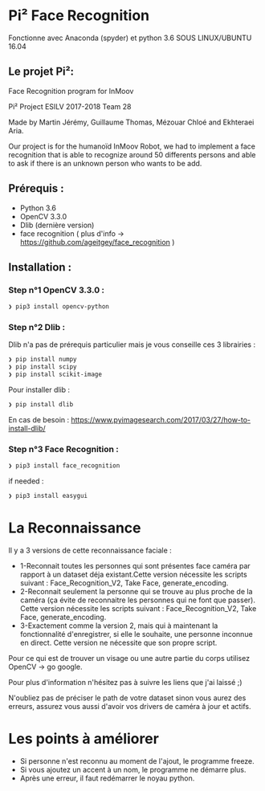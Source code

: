 # Pi² Face Recognition

Fonctionne avec Anaconda (spyder) et python 3.6 SOUS LINUX/UBUNTU 16.04

## Le projet Pi²:

Face Recognition program for InMoov

Pi² Project ESILV 2017-2018 Team 28

Made by Martin Jérémy, Guillaume Thomas, Mézouar Chloé and Ekhteraei Aria.

Our project is for the humanoïd InMoov Robot, we had to implement a face recognition that is able to 
recognize around 50 differents persons and able to ask if there is an unknown person who wants to be add.
     

## Prérequis :

* Python 3.6
* OpenCV 3.3.0
* Dlib (dernière version)
* face recognition ( plus d'info -> https://github.com/ageitgey/face_recognition )

## Installation : 


### Step n°1 OpenCV 3.3.0 : 
```sh
❯ pip3 install opencv-python
```
### Step n°2 Dlib : 

Dlib n'a pas de prérequis particulier mais je vous conseille ces 3 librairies :  
```sh
❯ pip install numpy
❯ pip install scipy
❯ pip install scikit-image
```
Pour installer dlib :
```sh
❯ pip install dlib
```
En cas de besoin : https://www.pyimagesearch.com/2017/03/27/how-to-install-dlib/
### Step n°3 Face Recognition : 
```sh
❯ pip3 install face_recognition
```
if needed :
```sh
❯ pip3 install easygui
```
# La Reconnaissance

Il y a 3 versions de cette reconnaissance faciale :
* 1-Reconnait toutes les personnes qui sont présentes face caméra par rapport à un dataset déja existant.Cette version nécessite les scripts suivant : Face_Recognition_V2, Take Face, generate_encoding.
* 2-Reconnait seulement la personne qui se trouve au plus proche de la caméra (ça évite de reconnaitre les personnes qui ne font que passer). Cette version nécessite les scripts suivant : Face_Recognition_V2, Take Face, generate_encoding.
* 3-Exactement comme la version 2, mais qui à maintenant la fonctionnalité d'enregistrer, si elle le souhaite, une personne inconnue en direct. Cette version ne nécessite que son propre script.

Pour ce qui est de trouver un visage ou une autre partie du corps utilisez OpenCV -> go google. 

Pour plus d'information n'hésitez pas à suivre les liens que j'ai laissé ;)

N'oubliez pas de préciser le path de votre dataset sinon vous aurez des erreurs, assurez vous aussi d'avoir vos drivers de caméra à jour et actifs.

# Les points à améliorer

* Si personne n'est reconnu au moment de l'ajout, le programme freeze.
* Si vous ajoutez un accent à un nom, le programme ne démarre plus.
* Après une erreur, il faut redémarrer le noyau python.

